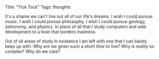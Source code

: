 Title: "Tick Tock"
Tags: thoughts

It's a shame we can't live out all of our life's dreams. I
wish I could pursue music. I wish I could pursue
philosophy. I wish I could pursue geology, astronomy, and
physics. In place of all that I study computers and web
development to a level that borders madness.

Out of all areas of study in existance I am left with one that I can barely
keep up with. Why are we given such a short time to live?
Why is reality so complex? Why do we
care?
